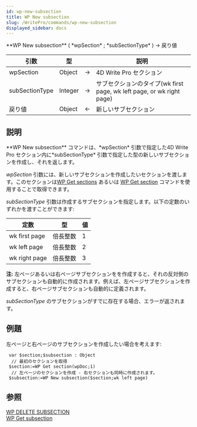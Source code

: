 ```yaml
---
id: wp-new-subsection
title: WP New subsection
slug: /WritePro/commands/wp-new-subsection
displayed_sidebar: docs
---
```


<!--REF #_command_.WP New subsection.Syntax-->**WP New subsection** ( *wpSection* ; *subSectionType* ) -> 戻り値<!-- END REF-->
<!--REF #_command_.WP New subsection.Params-->
| 引数 | 型 |  | 説明 |
| --- | --- | --- | --- |
| wpSection | Object | &#8594;  | 4D Write Pro セクション |
| subSectionType | Integer | &#8594;  | サブセクションのタイプ(wk first page, wk left page, or wk right page) |
| 戻り値 | Object | &#8592; | 新しいサブセクション |

<!-- END REF-->

## 説明 

<!--REF #_command_.WP New subsection.Summary-->**WP New subsection** コマンドは、*wpSection* 引数で指定した4D Write Pro セクション内に*subSectionType* 引数で指定した型の新しいサブセクションを作成し、それを返します。<!-- END REF-->

*wpSection* 引数には、新しいサブセクションを作成したいセクションを渡します。このセクションは[WP Get sections](wp-get-sections.md) あるいは [WP Get section](wp-get-section.md) コマンドを使用することで取得できます。

*subSectionType* 引数は作成するサブセクションを指定します。以下の定数のいずれかを渡すことができます:

| 定数            | 型    | 値 |
| ------------- | ---- | - |
| wk first page | 倍長整数 | 1 |
| wk left page  | 倍長整数 | 2 |
| wk right page | 倍長整数 | 3 |

**注:** 左ページあるいは右ページサブセクションをを作成すると、それの反対側のサブセクションも自動的に作成されます。例えば、左ページサブセクションを作成すると、右ページサブセクションも自動的に定義されます。

*subSectionType* のサブセクションがすでに存在する場合、エラーが返されます。

## 例題 

左ページと右ページのサブセクションを作成したい場合を考えます:

```4d
 var $section;$subsection : Object
  // 最初のセクションを取得
 $section:=WP Get section(wpDoc;1)
  // 左ページのセクションを作成 - 右セクションも同時に作成されます。
 $subsection:=WP New subsection($section;wk left page)
```

## 参照 

[WP DELETE SUBSECTION](../commands/wp-delete-subsection.md)  
[WP Get subsection](wp-get-subsection.md)  